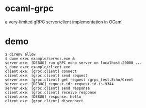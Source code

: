ocaml-grpc
===

a very-limited gRPC server/client implementation in OCaml

# demo
```shell
$ direnv allow
$ dune exec example/server.exe &
server.exe: [DEBUG] run gRPC echo server on localhost:20000 ...
$ dune exec example/client.exe
client.exe: [grpc.client] connect
client.exe: [grpc.client] send request
server.exe: [grpc.client] get request /grpc_test.Echo/Greet
server.exe: [DEBUG] request-id: request-id-is-9344
server.exe: [grpc.client] send response
client.exe: [grpc.client] receive response
client.exe: [DEBUG] response: hello
client.exe: [grpc.client] disconnect
```
